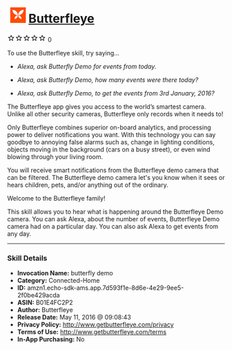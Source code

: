 # &nbsp;<img src="skill_icon" alt="Butterfleye icon" width="36"> [Butterfleye](http://alexa.amazon.com/#skills/amzn1.echo-sdk-ams.app.7d593f1e-8d6e-4e29-9ee5-2f0be429acda)
![0 stars](../../images/ic_star_border_black_18dp_1x.png)![0 stars](../../images/ic_star_border_black_18dp_1x.png)![0 stars](../../images/ic_star_border_black_18dp_1x.png)![0 stars](../../images/ic_star_border_black_18dp_1x.png)![0 stars](../../images/ic_star_border_black_18dp_1x.png) 0

To use the Butterfleye skill, try saying...

* *Alexa, ask Butterfly Demo for events from today.*

* *Alexa, ask Butterfly Demo, how many events were there today?*

* *Alexa, ask Butterfly Demo, to get the events from 3rd January, 2016?*

The Butterfleye app gives you access to the world’s smartest camera. Unlike all other security cameras, Butterfleye only records when it needs to!
 
Only Butterfleye combines superior on-board analytics, and processing power to deliver notifications you want. With this technology you can say goodbye to annoying false alarms such as, change in lighting conditions, objects moving in the background (cars on a busy street), or even wind blowing through your living room.
 
You will receive smart notifications from the Butterfleye demo camera that can be filtered.  The Butterfleye demo camera let's you know when it sees or hears children, pets, and/or anything out of the ordinary.

Welcome to the Butterfleye family!

This skill allows you to hear what is happening around the Butterfleye Demo camera. You can ask Alexa, about the number of events, Butterfleye Demo camera had on a particular day. You can also ask Alexa to get events from any day.

***

### Skill Details

* **Invocation Name:** butterfly demo
* **Category:** Connected-Home
* **ID:** amzn1.echo-sdk-ams.app.7d593f1e-8d6e-4e29-9ee5-2f0be429acda
* **ASIN:** B01E4FC2P2
* **Author:** Butterfleye
* **Release Date:** May 11, 2016 @ 09:08:43
* **Privacy Policy:** http://www.getbutterfleye.com/privacy
* **Terms of Use:** http://www.getbutterfleye.com/terms
* **In-App Purchasing:** No
